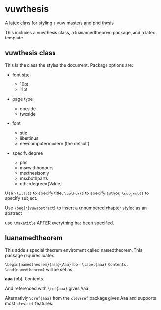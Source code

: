 # vuwthesis
A latex class for styling a vuw masters and phd thesis

This includes a vuwthesis class, a luanamedtheorem package, and a latex template.

## vuwthesis class
This is the class the styles the document. 
Package options are:

* font size
  * 10pt
  * 11pt

* page type
  * oneside
  * twoside

* font
  * stix
  * libertinus
  * newcomputermodern (the default)

* specify degree
  * phd
  * mscwithhonours
  * mscthesisonly
  * mscbothparts
  * otherdegree=[Value]
  
 Use `\title{}` to specify title,
     `\author{}` to specify author,
     `\subject{}` to specify subject.

 Use `\begin{vuwabstract}` to insert a unnumbered chapter styled as an abstract

 use `\maketitle` AFTER everything has been specified.
 
 ## luanamedtheorem
 This adds a special theorem enviroment called namedtheorem. This package requires luatex. 
 
 `\begin{namedtheorem}{aaa}{Aaa}[bb] \label{aaa}
 Contents.
 \end{namedtheorem}` will be set as 
 
 **aaa** (bb). Contents.
 
 And referenced with `\ref{aaa}` gives Aaa.
 
 Alternativly `\cref{aaa}` from the `cleveref` package gives Aaa and supports most `cleveref` features.
